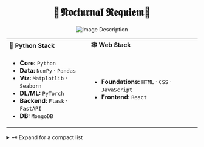 <h1 align="center">🌙𝕹𝖔𝖈𝖙𝖚𝖗𝖓𝖆𝖑 𝕽𝖊𝖖𝖚𝖎𝖊𝖒🌙</h1>
<p align="center">
  <img src="https://github.com/not-ares00/not-ares00/blob/main/test.jpg?raw=true" alt="Image Description" />
</p>

<table align="center">
  <tr>
    <th align="left">🐍 Python Stack</th>
    <th align="left">🕸️ Web Stack</th>
  </tr>
  <tr>
    <td>
      <ul>
        <li><b>Core:</b> <code>Python</code></li>
        <li><b>Data:</b> <code>NumPy</code> · <code>Pandas</code></li>
        <li><b>Viz:</b> <code>Matplotlib</code> · <code>Seaborn</code></li>
        <li><b>DL/ML:</b> <code>PyTorch</code></li>
        <li><b>Backend:</b> <code>Flask</code> · <code>FastAPI</code></li>
        <li><b>DB:</b> <code>MongoDB</code></li>
      </ul>
    </td>
    <td>
      <ul>
        <li><b>Foundations:</b> <code>HTML</code> · <code>CSS</code> · <code>JavaScript</code></li>
        <li><b>Frontend:</b> <code>React</code></li>
      </ul>
    </td>
  </tr>
</table>

<!-- Optional collapsible section -->
<details>
  <summary>🗝️ Expand for a compact list</summary>
  <p>
    <b>Python:</b> Python, NumPy, Matplotlib, Seaborn, Pandas, PyTorch, Flask, FastAPI, MongoDB<br/>
    <b>Web:</b> HTML, CSS, JavaScript, React
  </p>
</details>
